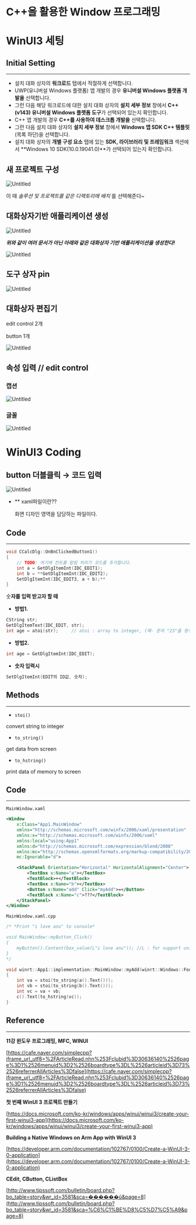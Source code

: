 # C++을 활용한 Window 프로그래밍

# WinUI3 세팅

## Initial Setting

---

- 설치 대화 상자의 **워크로드** 탭에서 적절하게 선택합니다.
- UWP(유니버설 Windows 플랫폼) 앱 개발의 경우 **유니버설 Windows 플랫폼 개발을** 선택합니다.
- 그런 다음 해당 워크로드에 대한 설치 대화 상자의 **설치 세부 정보** 창에서 **C++(v143) 유니버설 Windows 플랫폼 도구**가 선택되어 있는지 확인합니다.
- C++ 앱 개발의 경우 **C++를 사용하여 데스크톱 개발을** 선택합니다.
- 그런 다음 설치 대화 상자의 **설치 세부 정보** 창에서 **Windows 앱 SDK C++ 템플릿**(목록 하단)을 선택합니다.
- 설치 대화 상자의 **개별 구성 요소** 탭에 있는 **SDK, 라이브러리 및 프레임워크** 섹션에서 **Windows 10 SDK(10.0.19041.0)**가 선택되어 있는지 확인합니다.

## 새 프로젝트 구성

![Untitled](C++%E1%84%8B%E1%85%B3%E1%86%AF%20%E1%84%92%E1%85%AA%E1%86%AF%E1%84%8B%E1%85%AD%E1%86%BC%E1%84%92%E1%85%A1%E1%86%AB%20Window%20%E1%84%91%E1%85%B3%E1%84%85%E1%85%A9%E1%84%80%E1%85%B3%E1%84%85%E1%85%A2%E1%84%86%E1%85%B5%E1%86%BC%207c07d72984b94c6e889aadb1d4c404a6/Untitled.png)

이 때 *솔루션 및 프로젝트를 같은 디렉토리에 배치* 를 선택해준다~

## 대화상자기반 애플리케이션 생성

![Untitled](C++%E1%84%8B%E1%85%B3%E1%86%AF%20%E1%84%92%E1%85%AA%E1%86%AF%E1%84%8B%E1%85%AD%E1%86%BC%E1%84%92%E1%85%A1%E1%86%AB%20Window%20%E1%84%91%E1%85%B3%E1%84%85%E1%85%A9%E1%84%80%E1%85%B3%E1%84%85%E1%85%A2%E1%84%86%E1%85%B5%E1%86%BC%207c07d72984b94c6e889aadb1d4c404a6/Untitled%201.png)

***위와 같이 여러 문서가 아닌 아래와 같은 대화상자 기반 애플리케이션을 생성한다!***

![Untitled](C++%E1%84%8B%E1%85%B3%E1%86%AF%20%E1%84%92%E1%85%AA%E1%86%AF%E1%84%8B%E1%85%AD%E1%86%BC%E1%84%92%E1%85%A1%E1%86%AB%20Window%20%E1%84%91%E1%85%B3%E1%84%85%E1%85%A9%E1%84%80%E1%85%B3%E1%84%85%E1%85%A2%E1%84%86%E1%85%B5%E1%86%BC%207c07d72984b94c6e889aadb1d4c404a6/Untitled%202.png)

## 도구 상자 pin

![Untitled](C++%E1%84%8B%E1%85%B3%E1%86%AF%20%E1%84%92%E1%85%AA%E1%86%AF%E1%84%8B%E1%85%AD%E1%86%BC%E1%84%92%E1%85%A1%E1%86%AB%20Window%20%E1%84%91%E1%85%B3%E1%84%85%E1%85%A9%E1%84%80%E1%85%B3%E1%84%85%E1%85%A2%E1%84%86%E1%85%B5%E1%86%BC%207c07d72984b94c6e889aadb1d4c404a6/Untitled%203.png)

## 대화상자 편집기

edit control 2개

button 1개

![Untitled](C++%E1%84%8B%E1%85%B3%E1%86%AF%20%E1%84%92%E1%85%AA%E1%86%AF%E1%84%8B%E1%85%AD%E1%86%BC%E1%84%92%E1%85%A1%E1%86%AB%20Window%20%E1%84%91%E1%85%B3%E1%84%85%E1%85%A9%E1%84%80%E1%85%B3%E1%84%85%E1%85%A2%E1%84%86%E1%85%B5%E1%86%BC%207c07d72984b94c6e889aadb1d4c404a6/Untitled%204.png)

## 속성 입력 // edit control

### 캡션

![Untitled](C++%E1%84%8B%E1%85%B3%E1%86%AF%20%E1%84%92%E1%85%AA%E1%86%AF%E1%84%8B%E1%85%AD%E1%86%BC%E1%84%92%E1%85%A1%E1%86%AB%20Window%20%E1%84%91%E1%85%B3%E1%84%85%E1%85%A9%E1%84%80%E1%85%B3%E1%84%85%E1%85%A2%E1%84%86%E1%85%B5%E1%86%BC%207c07d72984b94c6e889aadb1d4c404a6/Untitled%205.png)

### 글꼴

![Untitled](C++%E1%84%8B%E1%85%B3%E1%86%AF%20%E1%84%92%E1%85%AA%E1%86%AF%E1%84%8B%E1%85%AD%E1%86%BC%E1%84%92%E1%85%A1%E1%86%AB%20Window%20%E1%84%91%E1%85%B3%E1%84%85%E1%85%A9%E1%84%80%E1%85%B3%E1%84%85%E1%85%A2%E1%84%86%E1%85%B5%E1%86%BC%207c07d72984b94c6e889aadb1d4c404a6/Untitled%206.png)

# WinUI3 Coding

## button 더블클릭 → 코드 입력

![Untitled](C++%E1%84%8B%E1%85%B3%E1%86%AF%20%E1%84%92%E1%85%AA%E1%86%AF%E1%84%8B%E1%85%AD%E1%86%BC%E1%84%92%E1%85%A1%E1%86%AB%20Window%20%E1%84%91%E1%85%B3%E1%84%85%E1%85%A9%E1%84%80%E1%85%B3%E1%84%85%E1%85%A2%E1%84%86%E1%85%B5%E1%86%BC%207c07d72984b94c6e889aadb1d4c404a6/Untitled%207.png)

- ** xaml파일이란??
    
    화면 디자인 영역을 담당하는 파일이다.
    

## Code

---

```cpp
void CCalcDlg::OnBnClickedButton1()
{
	// TODO: 여기에 컨트롤 알림 처리기 코드를 추가합니다.
	int a = GetDlgItemInt(IDC_EDIT1);
	int b = **GetDlgItemInt(IDC_EDIT2);
	SetDlgItemInt(IDC_EDIT3, a + b);**
}
```

숫**자를 입력 받고자 할 때**

- **방법1.**

```cpp
CString str;
GetDlgItemText(IDC_EDIT, str);
int age = atoi(str);　　　// atoi : array to integer, (예- 문자 "23"을 정수 23으로)
```

- **방법2.**

```cpp
int age = GetDlgItemInt(IDC_EDIT);
```

- **숫자 입력시**

```cpp
SetDlgItemInt(EDIT의 ID값, 숫자);
```

## Methods

---

- `stoi()`

convert string to integer 

- `to_string()`

get data from screen

- `to_hstring()`

print data of memory to screen

## Code

---

`MainWindow.xaml`

```xml
<Window
    x:Class="App1.MainWindow"
    xmlns="http://schemas.microsoft.com/winfx/2006/xaml/presentation"
    xmlns:x="http://schemas.microsoft.com/winfx/2006/xaml"
    xmlns:local="using:App1"
    xmlns:d="http://schemas.microsoft.com/expression/blend/2008"
    xmlns:mc="http://schemas.openxmlformats.org/markup-compatibility/2006"
    mc:Ignorable="d">

    <StackPanel Orientation="Horizontal" HorizontalAlignment="Center">
        <TextBox x:Name="a"></TextBox>
        <TextBlock>+</TextBlock>
        <TextBox x:Name="b"></TextBox>
        <Button x:Name="add" Click="myAdd">=</Button>
        <TextBlock x:Name="c">???</TextBlock>
    </StackPanel>
</Window>
```

`MainWindow.xaml.cpp`

```cpp
/* *Print "i love anu" to console*

void MainWindow::myButton_Click()
{
	myButton().Content(box_value(L"i love anu")); //L : for support unicode 
}
*/

void winrt::App1::implementation::MainWindow::myAdd(winrt::Windows::Foundation::IInspectable const& sender, winrt::Microsoft::UI::Xaml::RoutedEventArgs const& e)
{
	int va = stoi(to_string(a().Text()));
	int vb = stoi(to_string(b().Text()));
	int vc = va + vb;
	c().Text(to_hstring(vc));
}
```

## Reference

---

**11강 윈도우 프로그래밍, MFC, WINUI**

[https://cafe.naver.com/simplecpp?iframe_url_utf8=%2FArticleRead.nhn%253Fclubid%3D30636140%2526page%3D1%2526menuid%3D2%2526boardtype%3DL%2526articleid%3D73%2526referrerAllArticles%3Dfalse](https://cafe.naver.com/simplecpp?iframe_url_utf8=%2FArticleRead.nhn%253Fclubid%3D30636140%2526page%3D1%2526menuid%3D2%2526boardtype%3DL%2526articleid%3D73%2526referrerAllArticles%3Dfalse)

****첫 번째 WinUI 3 프로젝트 만들기****

[https://docs.microsoft.com/ko-kr/windows/apps/winui/winui3/create-your-first-winui3-app](https://docs.microsoft.com/ko-kr/windows/apps/winui/winui3/create-your-first-winui3-app)

**Building a Native Windows on Arm App with WinUI 3**

[https://developer.arm.com/documentation/102767/0100/Create-a-WinUI-3-0-application](https://developer.arm.com/documentation/102767/0100/Create-a-WinUI-3-0-application)

**CEdit, CButton, CListBox**

[http://www.tipssoft.com/bulletin/board.php?bo_table=story&wr_id=3581&sca=������ũ&page=8](http://www.tipssoft.com/bulletin/board.php?bo_table=story&wr_id=3581&sca=%C6%C1%BE%D8%C5%D7%C5%A9&page=8)